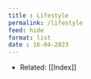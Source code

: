 ```yaml
---
title : Lifestyle
permalink: /lifestyle
feed: hide
format: list
date : 16-04-2023
---
```


- Related: [[Index]]
